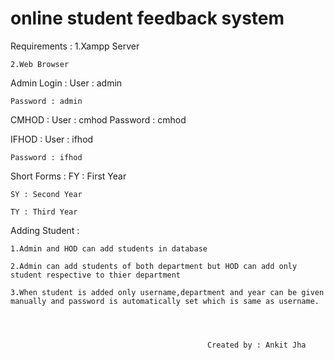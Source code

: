 # online student feedback system
Requirements :
	1.Xampp Server 

	2.Web Browser 


Admin Login :
	User : admin
	
	Password : admin


CMHOD : 
	User : cmhod
	Password : cmhod


IFHOD :
	User : ifhod
	
	Password : ifhod



Short Forms :
	FY : First Year
	
	SY : Second Year
	
	TY : Third Year
	


Adding Student :	
	
	1.Admin and HOD can add students in database
	
	2.Admin can add students of both department but HOD can add only student respective to thier department
	
	3.When student is added only username,department and year can be given manually and password is automatically set which is same as username.




												Created by : Ankit Jha
